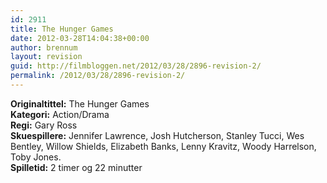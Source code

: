 ```yaml
---
id: 2911
title: The Hunger Games
date: 2012-03-28T14:04:38+00:00
author: brennum
layout: revision
guid: http://filmbloggen.net/2012/03/28/2896-revision-2/
permalink: /2012/03/28/2896-revision-2/
---
```

**Originaltittel:** The Hunger Games  
**Kategori:** Action/Drama  
**Regi:** Gary Ross  
**Skuespillere:** Jennifer Lawrence, Josh Hutcherson, Stanley Tucci, Wes Bentley, Willow Shields, Elizabeth Banks, Lenny Kravitz, Woody Harrelson, Toby Jones.  
**Spilletid:** 2 timer og 22 minutter